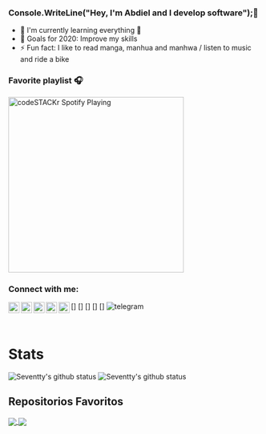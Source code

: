 ### Console.WriteLine("Hey, I'm Abdiel and I develop software");👋

- 🌱 I'm currently learning everything 🤣
- 🥅 Goals for 2020: Improve my skills
- ⚡ Fun fact: I like to read manga, manhua and manhwa / listen to music and ride a bike

### Favorite playlist 🎧
[<img src="https://now-playing-codestackr.vercel.app/api/spotify-playing" alt="codeSTACKr Spotify Playing" width="350" />](https://open.spotify.com/playlist/37i9dQZF1DX1A0PcRHdJVf)

### Connect with me:

[<img align="left" alt="codeSTACKr | YouTube" width="22px" src="https://cdn.jsdelivr.net/npm/simple-icons@v3/icons/youtube.svg" />]
[<img align="left" alt="codeSTACKr | Twitter" width="22px" src="https://cdn.jsdelivr.net/npm/simple-icons@v3/icons/twitter.svg" />]
[<img align="left" alt="codeSTACKr | LinkedIn" width="22px" src="https://cdn.jsdelivr.net/npm/simple-icons@v3/icons/linkedin.svg" />]
[<img align="left" alt="codeSTACKr | Instagram" width="22px" src="https://cdn.jsdelivr.net/npm/simple-icons@v3/icons/instagram.svg" />]
[<a><img align="left" alt="codeSTACKr | Telegram" width="22px" src="https://cdn.jsdelivr.net/npm/simple-icons@v3/icons/telegram.svg" /></a>]
![telegram](https://user-images.githubusercontent.com/61069624/99864908-8c04dc80-2b7c-11eb-81fd-851b1b67aaaf.gif)




<br />

# Stats
<img alt="Seventty's github status" src="https://github-readme-stats.codestackr.vercel.app/api?username=Javier13g&show_icons=true&theme=radical&title_color=ffe34c" />
<img alt="Seventty's github status" src="https://github-readme-stats.vercel.app/api/top-langs/?username=Javier13g&layout=compact&theme=radical&title_color=D3D3D3" />

Repositorios Favoritos
---

<a href="https://github.com/Javier13g/VehiculosDetenidosBlazor">
  <img align="center" src="https://github-readme-stats.vercel.app/api/pin/?username=Javier13g&repo=VehiculosDetenidosBlazor&theme=radical&title_color=ffe34c" />
</a>

<a href="https://github.com/Javier13g/VehiculosDetenidosBlazor">
  <img align="center" src="https://github-readme-stats.vercel.app/api/pin/?username=Javier13g&repo=MiembrosIglesia&theme=radical&title_color=ffe34c" />
</a>


